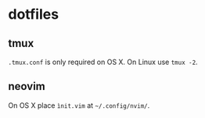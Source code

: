 
# dotfiles

## tmux

`.tmux.conf` is only required on OS X. On Linux use `tmux -2`.

## neovim

On OS X place `ìnit.vim` at `~/.config/nvim/`.
